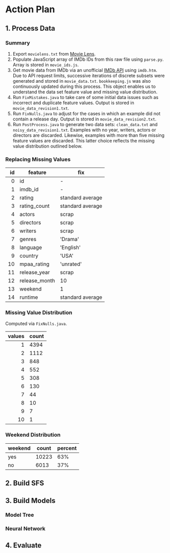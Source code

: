 # Action Plan

## 1. Process Data

### Summary

1. Export `movielens.txt` from [Movie Lens](http://movielens.umn.edu/).
1. Populate JavaScript array of IMDb IDs from this raw file using `parse.py`. Array is stored in `movie_ids.js`.
1. Get movie data from IMDb via an unofficial [IMDb API](http://imdbapi.org/) using `imdb.htm`. Due to API request limits, successive iterations of discrete subsets were generated and stored in `movie_data.txt`. `bookkeeping.js` was also continuously updated during this process. This object enables us to understand the data set feature value and missing value distribution.
1. Run `FixMistakes.java` to take care of some initial data issues such as incorrect and duplicate feature values. Output is stored in `movie_data_revision1.txt`.
1. Run `FixNulls.java` to adjust for the cases in which an example did not contain a release day. Output is stored in `movie_data_revision2.txt`.
1. Run `PostProcess.java` to generate two data sets: `clean_data.txt` and `noisy_data_revision1.txt`. Examples with no year, writers, actors or directors are discarded. Likewise, examples with more than five missing feature values are discarded. This latter choice reflects the missing value distribution outlined below.

### Replacing Missing Values

id | feature          | fix
--:| ---------------- | -------------------
0  | id               | -
1  | imdb_id          | -
2  | rating           | standard average		
3  | rating_count     | standard average
4  | actors           | scrap
5  | directors        | scrap
6  | writers          | scrap
7  | genres           | 'Drama'
8  | language         | 'English'
9  | country          | 'USA'
10 | mpaa_rating      | 'unrated'
11 | release_year     | scrap
12 | release_month    | 10
13 | weekend          | 1
14 | runtime          | standard average

### Missing Value Distribution

Computed via `FixNulls.java`.

values | count
---:| ---
1 | 4394
2 | 1112
3 | 848
4 | 552
5 | 308
6 | 130
7 | 44
8 | 10
9 | 7
10 | 1

### Weekend Distribution

weekend | count | percent
---| --- | ---
yes | 10223 | 63%
no | 6013 | 37%

## 2. Build SFS

## 3. Build Models

### Model Tree
### Neural Network

## 4. Evaluate